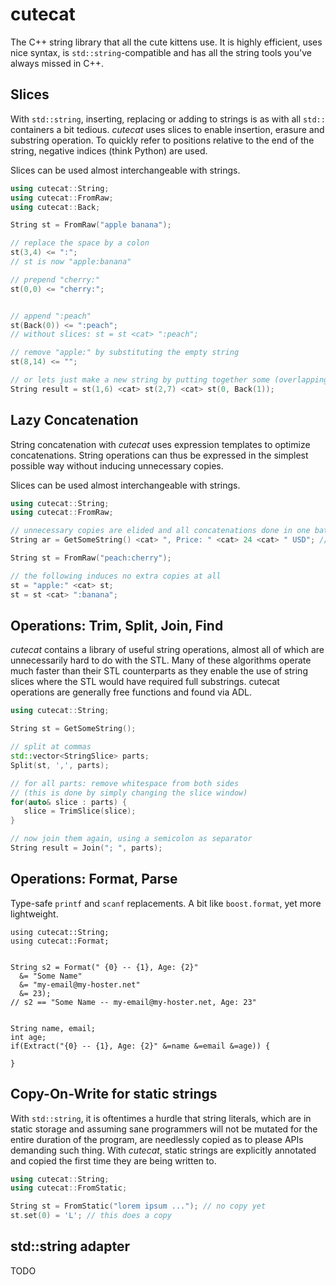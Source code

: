 cutecat
=======


The C++ string library that all the cute kittens use. It is highly efficient, uses nice syntax, 
is `std::string`-compatible and has all the string tools you've always missed in C++.

Slices
-------

With `std::string`, inserting, replacing or adding to strings is as with all `std::` containers
a bit tedious. _cutecat_ uses slices to enable insertion, erasure and substring operation. To quickly refer
to positions relative to the end of the string, negative indices (think Python) are used. 

Slices can be used almost interchangeable with strings.
````c++
using cutecat::String;
using cutecat::FromRaw;
using cutecat::Back;

String st = FromRaw("apple banana"); 

// replace the space by a colon
st(3,4) <= ":";
// st is now "apple:banana"

// prepend "cherry:"
st(0,0) <= "cherry:";


// append ":peach"
st(Back(0)) <= ":peach";
// without slices: st = st <cat> ":peach";

// remove "apple:" by substituting the empty string
st(8,14) <= "";

// or lets just make a new string by putting together some (overlapping) slices
String result = st(1,6) <cat> st(2,7) <cat> st(0, Back(1));

````

Lazy Concatenation
-------

String concatenation with _cutecat_ uses expression templates to optimize concatenations. String operations
can thus be expressed  in the simplest possible way without inducing unnecessary copies. 

Slices can be used almost interchangeable with strings.
````c++
using cutecat::String;
using cutecat::FromRaw;

// unnecessary copies are elided and all concatenations done in one batch
String ar = GetSomeString() <cat> ", Price: " <cat> 24 <cat> " USD"; // TODO

String st = FromRaw("peach:cherry");

// the following induces no extra copies at all
st = "apple:" <cat> st;
st = st <cat> ":banana";

````

Operations: Trim, Split, Join, Find
-------

_cutecat_ contains a library of useful string operations, almost all of which are unnecessarily hard to do
with the STL. Many of these algorithms operate much faster than their STL counterparts as they enable the
use of string slices where the STL would have required full substrings. cutecat operations are generally 
free functions and found via ADL.
````c++
using cutecat::String;

String st = GetSomeString();

// split at commas
std::vector<StringSlice> parts;
Split(st, ',', parts); 

// for all parts: remove whitespace from both sides 
// (this is done by simply changing the slice window)
for(auto& slice : parts) {
   slice = TrimSlice(slice); 
}

// now join them again, using a semicolon as separator
String result = Join("; ", parts);
````

Operations: Format, Parse
-------

Type-safe `printf` and `scanf` replacements. A bit like `boost.format`,  yet more lightweight.


````
using cutecat::String;
using cutecat::Format;


String s2 = Format(" {0} -- {1}, Age: {2}" 
  &= "Some Name" 
  &= "my-email@my-hoster.net"
  &= 23);
// s2 == "Some Name -- my-email@my-hoster.net, Age: 23"
 

String name, email;
int age;
if(Extract("{0} -- {1}, Age: {2}" &=name &=email &=age)) {
 
}
````


Copy-On-Write for static strings
-------

With `std::string`, it is oftentimes a hurdle that string literals, which are in static storage and 
assuming sane programmers will not be mutated for the entire duration of the program, are needlessly
copied as to please APIs demanding such thing. With _cutecat_, static strings are explicitly annotated and 
copied the first time they are being written to.

````c++
using cutecat::String;
using cutecat::FromStatic;

String st = FromStatic("lorem ipsum ..."); // no copy yet
st.set(0) = 'L'; // this does a copy 

````

std::string adapter
-------

TODO
